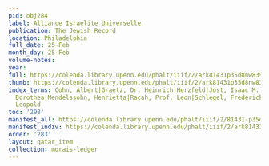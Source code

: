 ```yaml
---
pid: obj284
label: Alliance Israelite Universelle.
publication: The Jewish Record
location: Philadelphia
full_date: 25-Feb
month_day: 25-Feb
volume-notes:
year:
full: https://colenda.library.upenn.edu/phalt/iiif/2/ark81431p35d8nw83%2FSHA256E-s7555185--e09308f6163d2e4d30c6509b1ae225993f170e5c172fb7d264e216151263898e.jpeg/full/3500,/0/default.jpg
thumb: https://colenda.library.upenn.edu/phalt/iiif/2/ark81431p35d8nw83%2FSHA256E-s7555185--e09308f6163d2e4d30c6509b1ae225993f170e5c172fb7d264e216151263898e.jpeg/full/!200,200/0/default.jpg
index_terms: Cohn, Albert|Graetz, Dr. Heinrich|Herzfeld|Jost, Isaac M.|Mendelssohn,
  Dorothea|Mendelssohn, Henrietta|Racah, Prof. Leon|Schlegel, Frederick|Spinoza, Benedict|Zunz,
  Leopold
toc: '298'
manifest_all: https://colenda.library.upenn.edu/phalt/iiif/2/81431-p35d8nw83/manifest
manifest_indiv: https://colenda.library.upenn.edu/phalt/iiif/2/ark81431p35d8nw83%2FSHA256E-s7555185--e09308f6163d2e4d30c6509b1ae225993f170e5c172fb7d264e216151263898e.jpeg
order: '283'
layout: qatar_item
collection: morais-ledger
---
```

